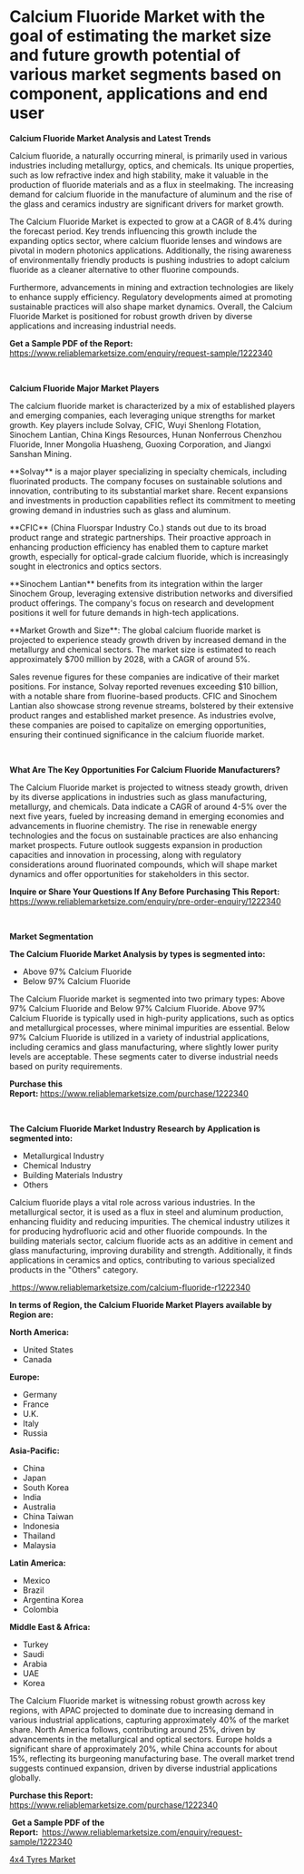 <p><h1>Calcium Fluoride Market with the goal of estimating the market size and future growth potential of various market segments based on component, applications and end user</h1></p><p><strong>Calcium Fluoride Market Analysis and Latest Trends</strong></p>
<p><p>Calcium fluoride, a naturally occurring mineral, is primarily used in various industries including metallurgy, optics, and chemicals. Its unique properties, such as low refractive index and high stability, make it valuable in the production of fluoride materials and as a flux in steelmaking. The increasing demand for calcium fluoride in the manufacture of aluminum and the rise of the glass and ceramics industry are significant drivers for market growth.</p><p>The Calcium Fluoride Market is expected to grow at a CAGR of 8.4% during the forecast period. Key trends influencing this growth include the expanding optics sector, where calcium fluoride lenses and windows are pivotal in modern photonics applications. Additionally, the rising awareness of environmentally friendly products is pushing industries to adopt calcium fluoride as a cleaner alternative to other fluorine compounds.</p><p>Furthermore, advancements in mining and extraction technologies are likely to enhance supply efficiency. Regulatory developments aimed at promoting sustainable practices will also shape market dynamics. Overall, the Calcium Fluoride Market is positioned for robust growth driven by diverse applications and increasing industrial needs.</p></p>
<p><strong>Get a Sample PDF of the Report:&nbsp;</strong> <a href="https://www.reliablemarketsize.com/enquiry/request-sample/1222340?utm_campaign=2272&utm_medium=2&utm_source=Github&utm_content=ia&utm_term=31012025&utm_id=calcium-fluoride">https://www.reliablemarketsize.com/enquiry/request-sample/1222340</a></p>
<p>&nbsp;</p>
<p><strong>Calcium Fluoride Major Market Players</strong></p>
<p><p>The calcium fluoride market is characterized by a mix of established players and emerging companies, each leveraging unique strengths for market growth. Key players include Solvay, CFIC, Wuyi Shenlong Flotation, Sinochem Lantian, China Kings Resources, Hunan Nonferrous Chenzhou Fluoride, Inner Mongolia Huasheng, Guoxing Corporation, and Jiangxi Sanshan Mining.</p><p>**Solvay** is a major player specializing in specialty chemicals, including fluorinated products. The company focuses on sustainable solutions and innovation, contributing to its substantial market share. Recent expansions and investments in production capabilities reflect its commitment to meeting growing demand in industries such as glass and aluminum.</p><p>**CFIC** (China Fluorspar Industry Co.) stands out due to its broad product range and strategic partnerships. Their proactive approach in enhancing production efficiency has enabled them to capture market growth, especially for optical-grade calcium fluoride, which is increasingly sought in electronics and optics sectors.</p><p>**Sinochem Lantian** benefits from its integration within the larger Sinochem Group, leveraging extensive distribution networks and diversified product offerings. The company's focus on research and development positions it well for future demands in high-tech applications.</p><p>**Market Growth and Size**: The global calcium fluoride market is projected to experience steady growth driven by increased demand in the metallurgy and chemical sectors. The market size is estimated to reach approximately $700 million by 2028, with a CAGR of around 5%.</p><p>Sales revenue figures for these companies are indicative of their market positions. For instance, Solvay reported revenues exceeding $10 billion, with a notable share from fluorine-based products. CFIC and Sinochem Lantian also showcase strong revenue streams, bolstered by their extensive product ranges and established market presence. As industries evolve, these companies are poised to capitalize on emerging opportunities, ensuring their continued significance in the calcium fluoride market.</p></p>
<p>&nbsp;</p>
<p><strong>What Are The Key Opportunities For Calcium Fluoride Manufacturers?</strong></p>
<p><p>The Calcium Fluoride market is projected to witness steady growth, driven by its diverse applications in industries such as glass manufacturing, metallurgy, and chemicals. Data indicate a CAGR of around 4-5% over the next five years, fueled by increasing demand in emerging economies and advancements in fluorine chemistry. The rise in renewable energy technologies and the focus on sustainable practices are also enhancing market prospects. Future outlook suggests expansion in production capacities and innovation in processing, along with regulatory considerations around fluorinated compounds, which will shape market dynamics and offer opportunities for stakeholders in this sector.</p></p>
<p><strong>Inquire or Share Your Questions If Any Before Purchasing This Report:</strong> <a href="https://www.reliablemarketsize.com/enquiry/pre-order-enquiry/1222340?utm_campaign=2272&utm_medium=2&utm_source=Github&utm_content=ia&utm_term=31012025&utm_id=calcium-fluoride">https://www.reliablemarketsize.com/enquiry/pre-order-enquiry/1222340</a></p>
<p>&nbsp;</p>
<p><strong>Market Segmentation</strong></p>
<p><strong>The Calcium Fluoride Market Analysis by types is segmented into:</strong></p>
<p><ul><li>Above 97% Calcium Fluoride</li><li>Below 97% Calcium Fluoride</li></ul></p>
<p><p>The Calcium Fluoride market is segmented into two primary types: Above 97% Calcium Fluoride and Below 97% Calcium Fluoride. Above 97% Calcium Fluoride is typically used in high-purity applications, such as optics and metallurgical processes, where minimal impurities are essential. Below 97% Calcium Fluoride is utilized in a variety of industrial applications, including ceramics and glass manufacturing, where slightly lower purity levels are acceptable. These segments cater to diverse industrial needs based on purity requirements.</p></p>
<p><strong>Purchase this Report:&nbsp;</strong><a href="https://www.reliablemarketsize.com/purchase/1222340?utm_campaign=2272&utm_medium=2&utm_source=Github&utm_content=ia&utm_term=31012025&utm_id=calcium-fluoride">https://www.reliablemarketsize.com/purchase/1222340</a></p>
<p>&nbsp;</p>
<p><strong>The Calcium Fluoride Market Industry Research by Application is segmented into:</strong></p>
<p><ul><li>Metallurgical Industry</li><li>Chemical Industry</li><li>Building Materials Industry</li><li>Others</li></ul></p>
<p><p>Calcium fluoride plays a vital role across various industries. In the metallurgical sector, it is used as a flux in steel and aluminum production, enhancing fluidity and reducing impurities. The chemical industry utilizes it for producing hydrofluoric acid and other fluoride compounds. In the building materials sector, calcium fluoride acts as an additive in cement and glass manufacturing, improving durability and strength. Additionally, it finds applications in ceramics and optics, contributing to various specialized products in the "Others" category.</p></p>
<p><a href="https://www.reliablemarketsize.com/calcium-fluoride-r1222340?utm_campaign=2272&utm_medium=2&utm_source=Github&utm_content=ia&utm_term=31012025&utm_id=calcium-fluoride">&nbsp;https://www.reliablemarketsize.com/calcium-fluoride-r1222340</a></p>
<p><strong>In terms of Region, the Calcium Fluoride Market Players available by Region are:</strong></p>
<p>
    <p> <strong> North America: </strong>
        <ul>
            <li>United States</li>
            <li>Canada</li>
        </ul>
        </p> 
    <p> <strong> Europe: </strong>
        <ul>
            <li>Germany</li>
            <li>France</li>
            <li>U.K.</li>
            <li>Italy</li>
            <li>Russia</li>
        </ul>
        </p> 
    <p> <strong> Asia-Pacific: </strong>
        <ul>
            <li>China</li>
            <li>Japan</li>
            <li>South Korea</li>
            <li>India</li>
            <li>Australia</li>
            <li>China Taiwan</li>
            <li>Indonesia</li>
            <li>Thailand</li>
            <li>Malaysia</li>
        </ul>
        </p> 
    <p> <strong> Latin America: </strong>
        <ul>
            <li>Mexico</li>
            <li>Brazil</li>
            <li>Argentina Korea</li>
            <li>Colombia</li>
        </ul>
        </p> 
    <p> <strong> Middle East & Africa: </strong>
        <ul>
            <li>Turkey</li>
            <li>Saudi</li>
            <li>Arabia</li>
            <li>UAE</li>
            <li>Korea</li>
        </ul>
    </p>
    </p>
<p><p>The Calcium Fluoride market is witnessing robust growth across key regions, with APAC projected to dominate due to increasing demand in various industrial applications, capturing approximately 40% of the market share. North America follows, contributing around 25%, driven by advancements in the metallurgical and optical sectors. Europe holds a significant share of approximately 20%, while China accounts for about 15%, reflecting its burgeoning manufacturing base. The overall market trend suggests continued expansion, driven by diverse industrial applications globally.</p></p>
<p><strong>Purchase this Report: </strong><a href="https://www.reliablemarketsize.com/purchase/1222340?utm_campaign=2272&utm_medium=2&utm_source=Github&utm_content=ia&utm_term=31012025&utm_id=calcium-fluoride">https://www.reliablemarketsize.com/purchase/1222340</a></p>
<p>&nbsp;<strong>Get a Sample PDF of the Report:&nbsp;&nbsp;</strong><a href="https://www.reliablemarketsize.com/enquiry/request-sample/1222340?utm_campaign=2272&utm_medium=2&utm_source=Github&utm_content=ia&utm_term=31012025&utm_id=calcium-fluoride">https://www.reliablemarketsize.com/enquiry/request-sample/1222340</a></p>
<p><strong></strong></p>
<p><p><a href="https://github.com/AlisaRowe24/Market-Research-Report-List-1/blob/main/4x4-tyres-market.md?utm_campaign=2272&utm_medium=2&utm_source=Github&utm_content=ia&utm_term=31012025&utm_id=calcium-fluoride">4x4 Tyres Market</a></p></p>